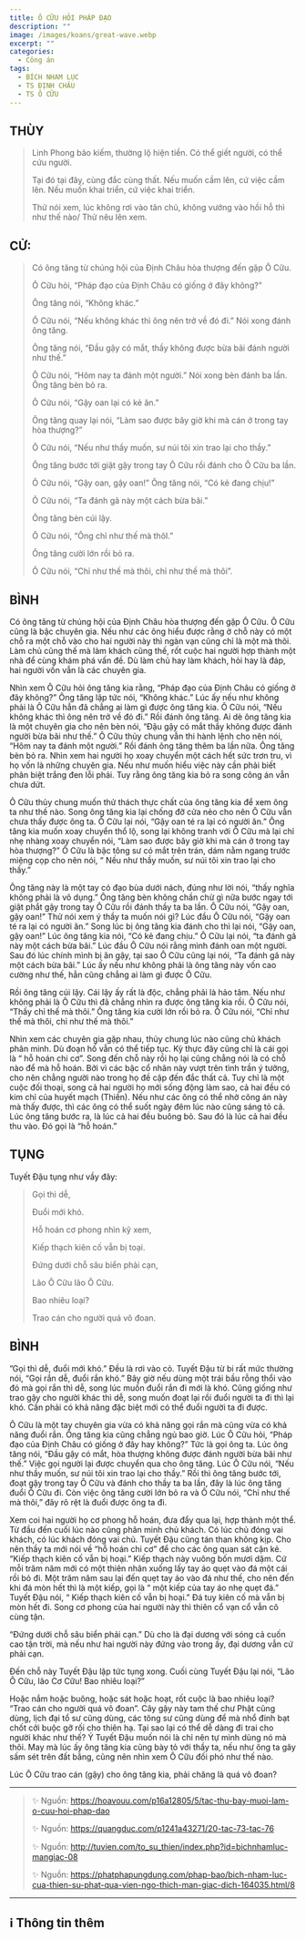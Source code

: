 ```yaml
---
title: Ô CỮU HỎI PHÁP ĐẠO
description: ""
image: /images/koans/great-wave.webp
excerpt: ""
categories:
  - Công án
tags:
  - BÍCH NHAM LỤC
  - TS ĐỊNH CHÂU
  - TS Ô CỮU
---
```


## THÙY

> Linh Phong bảo kiếm, thường lộ hiện tiền. Có thể giết người, có thể cứu người. 
> 
> Tại đó tại đây, cùng đắc cùng thất. Nếu muốn cầm lên, cứ việc cầm lên. Nếu muốn khai triển, cứ việc khai triển. 
> 
> Thử nói xem, lúc không rơi vào tân chủ, không vướng vào hồi hỗ thì như thế nào/ Thử nêu lên xem.

## CỬ:

> Có ông tăng từ chúng hội của Định Châu hòa thượng đến gặp Ô Cữu. 
> 
> Ô Cữu hỏi, “Pháp đạo của Định Châu có giống ở đây không?” 
> 
> Ông tăng nói, “Không khác.” 
> 
> Ô Cữu nói, “Nếu không khác thì ông nên trở về đó đi.” Nói xong đánh ông tăng. 
> 
> Ông tăng nói, “Đầu gậy có mắt, thầy không được bừa bãi đánh người như thế.” 
> 
> Ô Cữu nói, “Hôm nay ta đánh một người.” Nói xong bèn đánh ba lần. Ông tăng bèn bỏ ra.
>
> Ô Cữu nói, “Gậy oan lại có kẻ ăn.” 
> 
> Ông tăng quay lại nói, “Làm sao được bây giờ khi mà cán ở trong tay hòa thượng?” 
> 
> Ô Cữu nói, “Nếu như thầy muốn, sư núi tôi xin trao lại cho thầy.” 
> 
> Ông tăng bước tới giật gậy trong tay Ô Cữu rồi đánh cho Ô Cữu ba lần. 
> 
> Ô Cữu nói, “Gậy oan, gậy oan!” Ông tăng nói, “Có kẻ đang chịu!”
> 
> Ô Cữu nói, “Ta đánh gã này một cách bừa bãi.” 
> 
> Ông tăng bèn cúi lậy.
> 
> Ô Cữu nói, “Ông chỉ như thế mà thôI.” 
> 
> Ông tăng cười lớn rồi bỏ ra. 
> 
> Ô Cữu nói, “Chỉ như thế mà thôi, chỉ như thế mà thôi”.

## BÌNH

Có ông tăng từ chúng hội của Định Châu hòa thượng đến gặp Ô Cữu. Ô Cữu cũng là bậc chuyên gia. Nếu như các ông hiểu được rằng ở chỗ này có một chỗ ra một chỗ vào cho hai người này thì ngàn vạn cũng chỉ là một mà thôi. Làm chủ cũng thế mà làm khách cũng thế, rốt cuộc hai người hợp thành một nhà để cùng khám phá vấn đề. Dù làm chủ hay làm khách, hỏi hay là đáp, hai người vốn vẫn là các chuyên gia.

Nhìn xem Ô Cữu hỏi ông tăng kia rằng, “Pháp đạo của Định Châu có giống ở đây không?” Ông tăng lập tức nói, “Không khác.” Lúc ấy nếu như không phải là Ô Cữu hẳn đã chẳng ai làm gì được ông tăng kia. Ô Cữu nói, “Nếu không khác thì ông nên trở về đó đi.” Rồi đánh ông tăng. Ai dè ông tăng kia là một chuyên gia cho nên bèn nói, “Đậu gậy có mắt thầy không được đánh người bừa bãi như thế.” Ô Cữu thủy chung vẫn thi hành lệnh cho nên nói, “Hôm nay ta đánh một người.” Rồi đánh ông tăng thêm ba lần nữa. Ông tăng bèn bỏ ra. Nhìn xem hai người họ xoay chuyển một cách hết sức trơn tru, vì họ vốn là những chuyên gia. Nếu như muốn hiểu việc này cần phải biết phân biệt trắng đen lỗi phải. Tuy rằng ông tăng kia bỏ ra song công án vẫn chưa dứt.

Ô Cữu thủy chung muốn thử thách thực chất của ông tăng kia để xem ông ta như thế nào. Song ông tăng kia lại chống đỡ cửa nẻo cho nên Ô Cữu vẫn chưa thấy được ông ta. Ô Cữu lại nói, “Gậy oan té ra lại có người ăn.” Ông tăng kia muốn xoay chuyển thổ lộ, song lại không tranh với Ô Cữu mà lại chỉ nhẹ nhàng xoay chuyển nói, “Làm sao được bây giờ khi mà cán ở trong tay hòa thượng?” Ô Cữu là bậc tông sư có mắt trên trán, dám nằm ngang trước miệng cọp cho nên nói, “ Nếu như thầy muốn, sư núi tôi xin trao lại cho thầy.”

Ông tăng này là một tay có đạo bùa dưới nách, đúng như lời nói, “thấy nghĩa không phải là vô dụng.” Ông tăng bèn không chần chừ gì nữa bước ngay tới giật phắt gậy trong tay Ô Cữu rồi đánh thầy ta ba lần. Ô Cữu nói, “Gậy oan, gậy oan!” Thử nói xem ý thầy ta muốn nói gì? Lúc đầu Ô Cữu nói, “Gậy oan té ra lại có người ăn.” Song lúc bị ông tăng kia đánh cho thì lại nói, “Gậy oan, gậy oan!” Lúc ông tăng kia nói, “Có kẻ đang chịu.” Ô Cữu lại nói, “ta đánh gã này một cách bừa bãi.” Lúc đầu Ô Cữu nói rằng mình đánh oan một người. Sau đó lúc chính mình bị ăn gậy, tại sao Ô Cữu cũng lại nói, “Ta đánh gã này một cách bừa bãi.” Lúc ấy nếu như không phải là ông tăng này vốn cao cường như thế, hẳn cũng chẳng ai làm gì được Ô Cữu.

Rồi ông tăng cúi lậy. Cái lậy ấy rất là độc, chẳng phải là hảo tâm. Nếu như không phải là Ô Cữu thì đã chẳng nhìn ra được ông tăng kia rồi. Ô Cữu nói, “Thầy chỉ thế mà thôi.” Ông tăng kia cười lớn rồi bỏ ra. Ô Cữu nói, “Chỉ như thế mà thôi, chỉ như thế mà thôi.”

Nhìn xem các chuyên gia gặp nhau, thủy chung lúc nào cũng chủ khách phân minh. Dù đoạn hố vẫn có thể tiếp tục. Kỳ thực đây cũng chỉ là cái gọi là “ hỗ hoán chi cơ”. Song đến chỗ này rồi họ lại cũng chẳng nói là có chỗ nào để mà hỗ hoán. Bởi vì các bậc cổ nhân này vượt trên tình trần ý tưởng, cho nên chẳng người nào trong họ đề cập đến đắc thất cả. Tuy chỉ là một cuộc đối thoại, song cả hai người họ mới sống động làm sao, cả hai đều có kim chỉ của huyết mạch (Thiền). Nếu như các ông có thể nhờ công án này mà thấy được, thì các ông có thể suốt ngày đêm lúc nào cũng sáng tỏ cả. Lúc ông tăng bước ra, là lúc cả hai đều buông bỏ. Sau đó là lúc cả hai đều thu vào. Đó gọi là “hỗ hoán.”

## TỤNG

Tuyết Đậu tụng như vầy đây:

> Gọi thì dễ,
>
> Đuổi mới khó.
>
> Hỗ hoán cơ phong nhìn kỹ xem,
>
> Kiếp thạch kiên cố vẫn bị toại.
>
> Đứng dưới chỗ sâu biển phải cạn,
>
> Lão Ô Cữu lão Ô Cữu.
>
> Bao nhiêu loại?
>
> Trao cán cho người quá vô đoan.

## BÌNH

”Gọi thì dễ, đuổi mới khó.” Đều là rơi vào cỏ. Tuyết Đậu từ bi rất mức thường nói, “Gọi rắn dễ, đuổi rắn khó.” Bây giờ nếu dùng một trái bầu rỗng thổi vào đó mà gọi rắn thì dễ, song lúc muốn đuổi rắn đi mới là khó. Cũng giống như trao gậy cho người khác thì dễ, song muốn đoạt lại rồi đuổi người ta đi thì lại khó. Cần phải có khả năng đặc biệt mới có thể đuổi người ta đi được.

Ô Cữu là một tay chuyên gia vừa có khả năng gọi rắn mà cũng vừa có khả năng đuổi rắn. Ông tăng kia cũng chẳng ngủ bao giờ. Lúc Ô Cữu hỏi, “Pháp đạo của Định Châu có giống ở đây hay không?” Tức là gọi ông ta. Lúc ông tăng nói, “Đầu gậy có mắt, hòa thượng không được đánh người bừa bãi như thế.” Việc gọi người lại được chuyển qua cho ông tăng. Lúc Ô Cữu nói, “Nếu như thầy muốn, sư núi tôi xin trao lại cho thầy.” Rồi thì ông tăng bước tới, đoạt gậy trong tay Ô Cữu và đánh cho thầy ta ba lần, đây là lúc ông tăng đuổi Ô Cữu đi. Còn việc ông tăng cười lớn bỏ ra và Ô Cữu nói, “Chỉ như thế mà thôi,” đây rõ rệt là đuổi được ông ta đi.

Xem coi hai người họ cơ phong hỗ hoán, đưa đẩy qua lại, hợp thành một thể. Từ đầu đến cuối lúc nào cũng phân minh chủ khách. Có lúc chủ đóng vai khách, có lúc khách đóng vai chủ. Tuyết Đậu cũng tán than không kịp. Cho nên thầy ta mới nói về “hỗ hoán chi cơ” để cho các ông quan sát cặn kẻ. “Kiếp thạch kiên cố vẫn bị hoại.” Kiếp thạch này vuông bốn mươi dặm. Cứ mỗi trăm năm mới có một thiên nhân xuống lấy tay áo quẹt vào đá một cái rồi bỏ đi. Một trăm năm sau lại đến quẹt tay áo vào đá như thế, cho nên đến khi đá mòn hết thì là một kiếp, gọi là “ một kiếp của tay áo nhẹ quẹt đá.” Tuyết Đậu nói, “ Kiếp thạch kiên cố vẫn bị hoại.” Đá tuy kiên cố mà vẫn bị mòn hết đi. Song cơ phong của hai người này thì thiên cổ vạn cổ vẫn cô cùng tận.

“Đứng dưới chỗ sâu biển phải cạn.” Dù cho là đại dương với sóng cả cuốn cao tận trời, mà nếu như hai người này đứng vào trong ấy, đại dương vẫn cứ phải cạn. 

Đến chỗ này Tuyết Đậu lập tức tụng xong. Cuối cùng Tuyết Đậu lại nói, “Lão Ô Cữu, lão Cơ Cữu! Bao nhiêu loại?” 

Hoặc nắm hoặc buông, hoặc sát hoặc hoạt, rốt cuộc là bao nhiêu loại? “Trao cán cho người quá vô đoan”. Cây gậy này tam thế chư Phật cũng dùng, lịch đại tổ sư cũng dùng, các tông sư cũng dùng để mà nhổ đinh bạt chốt cởi buộc gỡ rối cho thiên hạ. Tại sao lại có thể dễ dàng đi trai cho người khác như thế? Ý Tuyết Đậu muốn nói là chỉ nên tự mình dùng nó mà thôi. May mà lúc ấy ông tăng kia cũng bày tỏ với thầy ta, nếu như ông ta gây sấm sét trên đất bằng, cũng nên nhìn xem Ô Cữu đối phó như thế nào. 

Lúc Ô Cữu trao cán (gậy) cho ông tăng kia, phải chăng là quá vô đoan?

<hr class="blog-rule" />

> ✨ Nguồn: https://hoavouu.com/p16a12805/5/tac-thu-bay-muoi-lam-o-cuu-hoi-phap-dao
>
> ✨ Nguồn: https://quangduc.com/p1241a43271/20-tac-73-tac-76
>
> ✨ Nguồn: http://tuvien.com/to_su_thien/index.php?id=bichnhamluc-mangiac-08
>
> ✨ Nguồn: https://phatphapungdung.com/phap-bao/bich-nham-luc-cua-thien-su-phat-qua-vien-ngo-thich-man-giac-dich-164035.html/8

<hr class="blog-rule" />

## ℹ️ Thông tin thêm

[^1]: ⭐️ <a href="/masters/" target="_blank">🔗 TS ĐỊNH CHÂU</a>

[^2]: ⭐️ <a href="/masters/" target="_blank">🔗 TS Ô CỮU</a>
